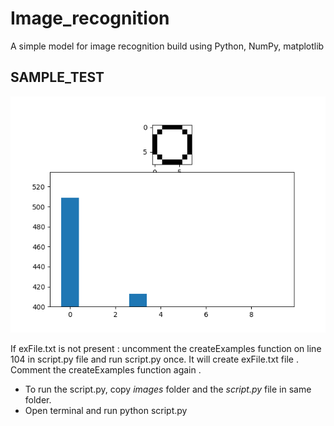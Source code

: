 # Image_recognition
A simple model for image recognition build using Python, NumPy, matplotlib

## SAMPLE_TEST

![sample_image][sample] 

[sample]: https://github.com/nihal-singh/Image_recognition/blob/master/images/sample.png "Sample-test image"

If exFile.txt is not present : uncomment the createExamples function on line 104 in script.py file and run script.py once.
It will create exFile.txt file .
Comment the createExamples function again .

* To run the script.py, copy _images_ folder and the _script.py_ file in same folder.
* Open terminal and run python script.py


